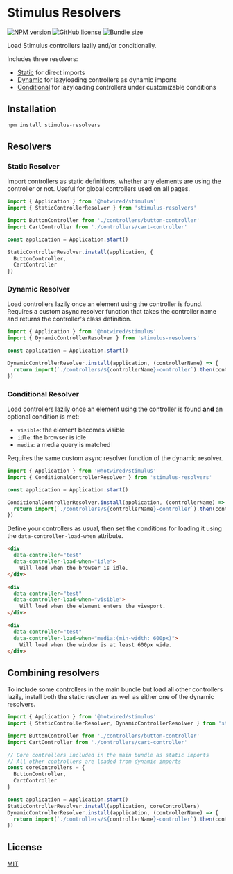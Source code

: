 # Stimulus Resolvers

[![NPM version](https://img.shields.io/npm/v/stimulus-resolvers?color=97aab4)](https://www.npmjs.com/package/stimulus-resolvers)
[![GitHub license](https://img.shields.io/github/license/daun/stimulus-resolvers?color=97aab4)](./LICENSE)
[![Bundle size](https://img.shields.io/bundlephobia/minzip/stimulus-resolvers?color=97aab4&label=size)](https://bundlephobia.com/result?p=stimulus-resolvers)
<!-- [![GitHub (pre-)release date](https://img.shields.io/github/release-date-pre/daun/stimulus-resolvers?label=updated)](https://github.com/daun/stimulus-resolvers/releases) -->

Load Stimulus controllers lazily and/or conditionally.

Includes three resolvers:

- [Static](#static-resolver) for direct imports
- [Dynamic](#dynamic-resolver) for lazyloading controllers as dynamic imports
- [Conditional](#conditional-resolver) for lazyloading controllers under customizable conditions

## Installation

```bash
npm install stimulus-resolvers
```

## Resolvers

### Static Resolver

Import controllers as static definitions, whether any elements are using the controller or not.
Useful for global controllers used on all pages.

```js
import { Application } from '@hotwired/stimulus'
import { StaticControllerResolver } from 'stimulus-resolvers'

import ButtonController from './controllers/button-controller'
import CartController from './controllers/cart-controller'

const application = Application.start()

StaticControllerResolver.install(application, {
  ButtonController,
  CartController
})
```

### Dynamic Resolver

Load controllers lazily once an element using the controller is found. Requires a custom async
resolver function that takes the controller name and returns the controller's class definition.

```js
import { Application } from '@hotwired/stimulus'
import { DynamicControllerResolver } from 'stimulus-resolvers'

const application = Application.start()

DynamicControllerResolver.install(application, (controllerName) => {
  return import(`./controllers/${controllerName}-controller`).then(controller => controller.default)
})
```

### Conditional Resolver

Load controllers lazily once an element using the controller is found **and** an optional condition
is met:

- `visible`: the element becomes visible
- `idle`: the browser is idle
- `media`: a media query is matched

Requires the same custom async resolver function of the dynamic resolver.

```js
import { Application } from '@hotwired/stimulus'
import { ConditionalControllerResolver } from 'stimulus-resolvers'

const application = Application.start()

ConditionalControllerResolver.install(application, (controllerName) => {
  return import(`./controllers/${controllerName}-controller`).then(controller => controller.default)
})
```

Define your controllers as usual, then set the conditions for loading it using the
`data-controller-load-when` attribute.

```html
<div
  data-controller="test"
  data-controller-load-when="idle">
    Will load when the browser is idle.
</div>

<div
  data-controller="test"
  data-controller-load-when="visible">
    Will load when the element enters the viewport.
</div>

<div
  data-controller="test"
  data-controller-load-when="media:(min-width: 600px)">
    Will load when the window is at least 600px wide.
</div>
```

## Combining resolvers

To include some controllers in the main bundle but load all other controllers lazily,
install both the static resolver as well as either one of the dynamic resolvers.

```js
import { Application } from '@hotwired/stimulus'
import { StaticControllerResolver, DynamicControllerResolver } from 'stimulus-resolvers'

import ButtonController from './controllers/button-controller'
import CartController from './controllers/cart-controller'

// Core controllers included in the main bundle as static imports
// All other controllers are loaded from dynamic imports
const coreControllers = {
  ButtonController,
  CartController
}

const application = Application.start()
StaticControllerResolver.install(application, coreControllers)
DynamicControllerResolver.install(application, (controllerName) => {
  return import(`./controllers/${controllerName}-controller`).then(controller => controller.default)
})
```

## License

[MIT](https://opensource.org/licenses/MIT)
